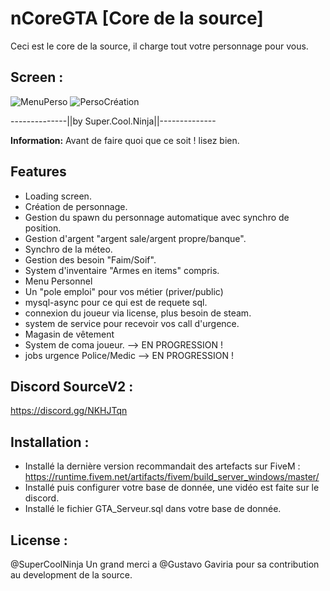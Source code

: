# nCoreGTA [Core de la source]
Ceci est le core de la source, il charge tout votre personnage pour vous.

## Screen :

![MenuPerso](https://cdn.discordapp.com/attachments/554479498721099787/763895178455941120/Capture_decran_2020-10-09_004635.png)
![PersoCréation](https://cdn.discordapp.com/attachments/554479498721099787/763894028491292672/Capture_decran_2020-10-09_004158.png)

--------------||by Super.Cool.Ninja||--------------

**Information:**
Avant de faire quoi que ce soit ! lisez bien.

## Features
- Loading screen.
- Création de personnage.
- Gestion du spawn du personnage automatique avec synchro de position.
- Gestion d'argent "argent sale/argent propre/banque".
- Synchro de la méteo.
- Gestion des besoin "Faim/Soif".
- System d'inventaire "Armes en items" compris.
- Menu Personnel
- Un "pole emploi" pour vos métier (priver/public)
- mysql-async pour ce qui est de requete sql.
- connexion du joueur via license, plus besoin de steam.
- system de service pour recevoir vos call d'urgence.
- Magasin de vêtement
- System de coma joueur. --> EN PROGRESSION !
- jobs urgence Police/Medic --> EN PROGRESSION !

## Discord SourceV2 :
https://discord.gg/NKHJTqn


## Installation :
- Installé la dernière version recommandait des artefacts sur FiveM : https://runtime.fivem.net/artifacts/fivem/build_server_windows/master/
- Installé puis configurer votre base de donnée, une vidéo est faite sur le discord.
- Installé le fichier GTA_Serveur.sql dans votre base de donnée.

## License :
@SuperCoolNinja
Un grand merci a @Gustavo Gaviria pour sa contribution au development de la source.